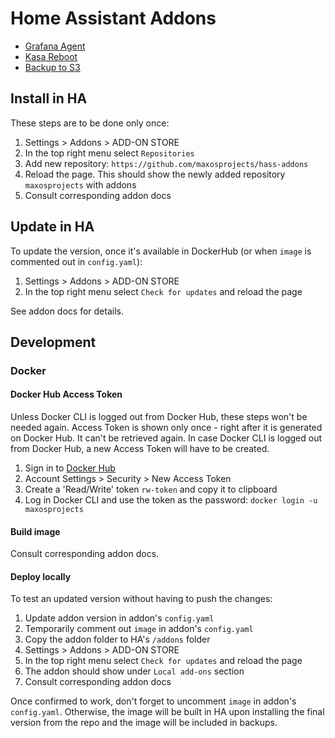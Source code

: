 # Home Assistant Addons

- [Grafana Agent](./grafana-agent/DOCS.md)
- [Kasa Reboot](./kasa-reboot/DOCS.md)
- [Backup to S3](./backup-to-s3/DOCS.md)

## Install in HA

These steps are to be done only once:
1. Settings > Addons > ADD-ON STORE
2. In the top right menu select `Repositories`
3. Add new repository: `https://github.com/maxosprojects/hass-addons`
4. Reload the page. This should show the newly added repository `maxosprojects` with addons
5. Consult corresponding addon docs

## Update in HA

To update the version, once it's available in DockerHub (or when `image` is commented out in `config.yaml`):
1. Settings > Addons > ADD-ON STORE
2. In the top right menu select `Check for updates` and reload the page

See addon docs for details.

## Development

### Docker

#### Docker Hub Access Token

Unless Docker CLI is logged out from Docker Hub, these steps won't be needed again.
Access Token is shown only once - right after it is generated on Docker Hub. It can't be retrieved again.
In case Docker CLI is logged out from Docker Hub, a new Access Token will have to be created.

1. Sign in to [Docker Hub](https://hub.docker.com)
2. Account Settings > Security > New Access Token
3. Create a 'Read/Write' token `rw-token` and copy it to clipboard
4. Log in Docker CLI and use the token as the password: `docker login -u maxosprojects`

#### Build image

Consult corresponding addon docs.

#### Deploy locally

To test an updated version without having to push the changes:
1. Update addon version in addon's `config.yaml`
2. Temporarily comment out `image` in addon's `config.yaml`
3. Copy the addon folder to HA's `/addons` folder
4. Settings > Addons > ADD-ON STORE
5. In the top right menu select `Check for updates` and reload the page
6. The addon should show under `Local add-ons` section
7. Consult corresponding addon docs

Once confirmed to work, don't forget to uncomment `image` in addon's `config.yaml`.
Otherwise, the image will be built in HA upon installing the final version from the repo and the image will
be included in backups.
